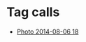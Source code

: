 <!--
title: Tag calls
date: 2020-06-28T14:51:44.891Z
tags:
-->
# Tag calls

 * [Photo 2014-08-06 18](93988879227.md)